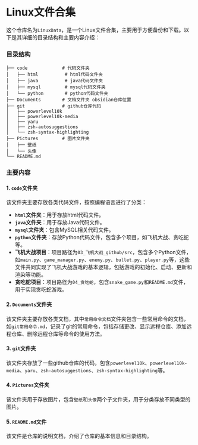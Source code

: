# Linux文件合集

这个仓库名为`LinuxData`，是一个Linux文件合集，主要用于方便备份和下载。以下是其详细的目录结构和主要内容介绍：

### 目录结构
```
├── code             # 代码文件夹
│   ├── html          # html代码文件夹
│   ├── java          # java代码文件夹
│   ├── mysql         # mysql代码文件夹
│   └── python        # python代码文件夹
├── Documents        # 文档文件夹 obsidian仓库位置
├── git              # github仓库代码
│   ├── powerlevel10k
│   ├── powerlevel10k-media
│   ├── yaru
│   ├── zsh-autosuggestions
│   └── zsh-syntax-highlighting
├── Pictures         # 图片文件夹
│   ├── 壁纸
│   └── 头像
└── README.md
```

### 主要内容

#### 1. `code`文件夹
该文件夹主要存放各类代码文件，按照编程语言进行了分类：
- **`html`文件夹**：用于存放html代码文件。
- **`java`文件夹**：用于存放Java代码文件。
- **`mysql`文件夹**：包含MySQL相关代码文件。
- **`python`文件夹**：存放Python代码文件，包含多个项目，如飞机大战、贪吃蛇等。
- **飞机大战项目**：项目路径为`03_飞机大战_github/src`，包含多个Python文件，如`main.py`、`game_manager.py`、`enemy.py`、`bullet.py`、`player.py`等，这些文件共同实现了飞机大战游戏的基本逻辑，包括游戏的初始化、启动、更新和渲染等功能。
- **贪吃蛇项目**：项目路径为`04_贪吃蛇`，包含`snake_game.py`和`README.md`文件，用于实现贪吃蛇游戏。

#### 2. `Documents`文件夹
该文件夹主要存放各类文档，其中`常用命令文档`文件夹包含一些常用命令的文档，如`git常用命令.md`，记录了git的常用命令，包括存储更改、显示远程仓库、添加远程仓库、删除远程仓库等命令的使用方法。

#### 3. `git`文件夹
该文件夹存放了一些github仓库的代码，包含`powerlevel10k`、`powerlevel10k-media`、`yaru`、`zsh-autosuggestions`、`zsh-syntax-highlighting`等。

#### 4. `Pictures`文件夹
该文件夹用于存放图片，包含`壁纸`和`头像`两个子文件夹，用于分类存放不同类型的图片。

#### 5. `README.md`文件
该文件是仓库的说明文档，介绍了仓库的基本信息和目录结构。

